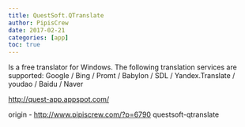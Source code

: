 ```yaml
---
title: QuestSoft.QTranslate
author: PipisCrew
date: 2017-02-21
categories: [app]
toc: true
---
```


Is a free translator for Windows. The following translation services are supported:
Google / Bing / Promt / Babylon / SDL / Yandex.Translate / youdao / Baidu / Naver

http://quest-app.appspot.com/

origin - http://www.pipiscrew.com/?p=6790 questsoft-qtranslate